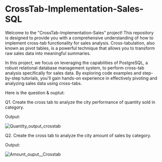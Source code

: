 # CrossTab-Implementation-Sales-SQL

Welcome to the "CrossTab-Implementation-Sales" project! This repository is designed to provide you with a comprehensive understanding of how to implement cross-tab functionality for sales analysis. Cross-tabulation, also known as pivot tables, is a powerful technique that allows you to transform raw sales data into meaningful summaries.

In this project, we focus on leveraging the capabilities of PostgreSQL, a robust relational database management system, to perform cross-tab analysis specifically for sales data. By exploring code examples and step-by-step tutorials, you'll gain hands-on experience in effectively pivoting and analyzing sales data using cross-tabs.


Here is the question & ouptut: 

Q1. Create the cross tab to analyze the city performance of quantity sold in category.

Output:

![Quantity_output_crosstab](https://github.com/Vj-r12/CrossTab-Implementation-Sales-SQL/assets/123143472/39953640-a1f5-4455-92c2-8bc79e5e8190)

Q2. Create the cross tab to analyze the city amount of sales by category.

Output: 

![Amount_ouput__Crosstab](https://github.com/Vj-r12/CrossTab-Implementation-Sales-SQL/assets/123143472/2c010730-aa7b-4fea-ad74-5278d189f7f5) 
